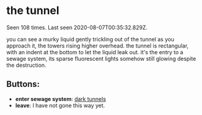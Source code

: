 # the tunnel

Seen 108 times. Last seen 2020-08-07T00:35:32.829Z.

you can see a murky liquid gently trickling out of the tunnel as you approach it, the towers rising higher overhead. the tunnel is rectangular, with an indent at the bottom to let the liquid leak out. it's the entry to a sewage system, its sparse fluorescent lights somehow still glowing despite the destruction.

## Buttons:

- **enter sewage system**: [dark tunnels](dark-tunnels-Naecfdb.md)
- **leave**: I have not gone this way yet.